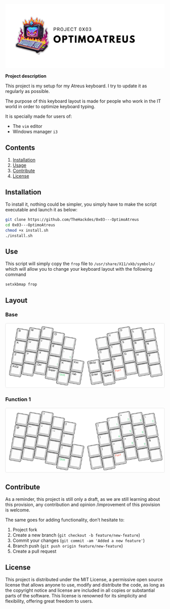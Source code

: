 ![banner_0x03](./sources/banner_0x03.png)

**Project description**

This project is my setup for my Atreus keyboard. I try to update it as regularly as possible.

The purpose of this keyboard layout is made for people who work in the IT world in order to optimize keyboard typing.

It is specially made for users of:

- The `vim` editor
- Windows manager `i3`

## Contents

1. [Installation](#installation)
2. [Usage](#use)
3. [Contribute](#contribute)
4. [License](#license)

## Installation

To install it, nothing could be simpler, you simply have to make the script executable and launch it as below:

```bash
git clone https://github.com/TheHackdes/0x03---OptimoAtreus
cd 0x03---OptimoAtreus
chmod +x install.sh
./install.sh
```

## Use

This script will simply copy the `frop` file to `/usr/share/X11/xkb/symbols/` which will allow you to change your keyboard layout with the following command

```bash
setxkbmap frop
```

## Layout

### Base

![Function 1](./sources/Layout_Keyboard/images/keyboard-layout-base.png)

### Function 1

![Function 1](./sources/Layout_Keyboard/images/keyboard-layout-fun1.png)

## Contribute

As a reminder, this project is still only a draft, as we are still learning about this provision, any contribution and opinion /improvement of this provision is welcome.

The same goes for adding functionality, don’t hesitate to:

1. Project fork
2. Create a new branch (`git checkout -b feature/new-feature`)
3. Commit your changes (`git commit -am 'Added a new feature'`)
4. Branch push (`git push origin feature/new-feature`)
5. Create a pull request

## License

This project is distributed under the MIT License, a permissive open source license that allows anyone to use, modify and distribute the code, as long as the copyright notice and license are included in all copies or substantial parts of the software. This license is renowned for its simplicity and flexibility, offering great freedom to users.